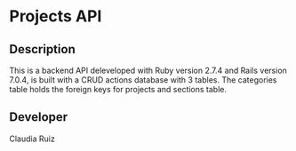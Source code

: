 # Projects API 

## Description

This is a backend API deleveloped with Ruby version 2.7.4 and Rails version 7.0.4,
is built with a CRUD actions database with 3 tables. The categories table holds the foreign keys for projects and sections table.


## Developer
Claudia Ruiz